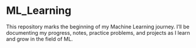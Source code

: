 # ML_Learning
This repository marks the beginning of my Machine Learning journey. I’ll be documenting my progress, notes, practice problems, and projects as I learn and grow in the field of ML.
